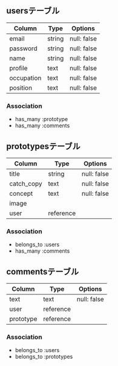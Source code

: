 ## usersテーブル

| Column     | Type   | Options     |
| ---------- | ------ | ----------- |
| email      | string | null: false |
| password   | string | null: false |
| name       | string | null: false |
| profile    | text   | null: false |
| occupation | text   | null: false |
| position   | text   | null: false |

### Association

- has_many :prototype
- has_many :comments



## prototypesテーブル

| Column     | Type      | Options     |
| ---------- | --------- | ----------- |
| title      | string    | null: false |
| catch_copy | text      | null: false |
| concept    | text      | null: false |
| image      |           |             |
| user       | reference |             |

### Association

- belongs_to :users
- has_many :comments



## commentsテーブル

| Column     | Type      | Options     |
| ---------- | --------- | ----------- |
| text       | text      | null: false |
| user       | reference |             |
| prototype  | reference |             |

### Association

- belongs_to :users
- belongs_to :prototypes